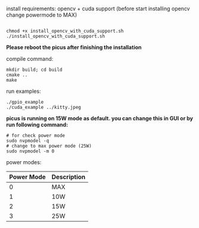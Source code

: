 install requirements:
opencv + cuda support (before start installing opencv change powermode to MAX)
```

chmod +x install_opencv_with_cuda_support.sh
./install_opencv_with_cuda_support.sh
```
**Please reboot the picus after finishing the installation**



compile command:
```
mkdir build; cd build
cmake ..
make
```

run examples:
```
./gpio_example
./cuda_example ../kitty.jpeg
```



**picus is running on 15W mode as default. you can change this in GUI or by run following command:**
```
# for check power mode
sudo nvpmodel -q
# change to max power mode (25W)
sudo nvpmodel -m 0
```

power modes:

| Power Mode | Description |
|------------|-------------|
| 0          | MAX         |
| 1          | 10W         |
| 2          | 15W         |
| 3          | 25W         |
